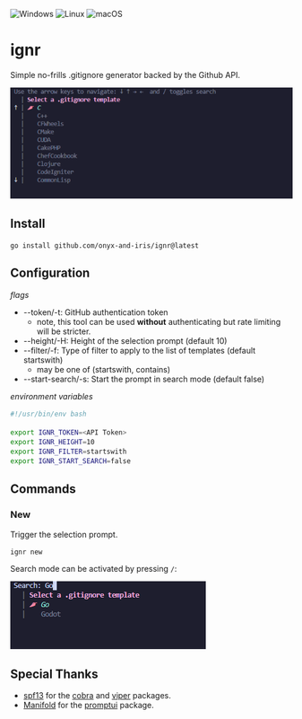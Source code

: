 ![Windows](https://img.shields.io/badge/Windows-0078D6?style=for-the-badge&logo=windows&logoColor=white)
![Linux](https://img.shields.io/badge/Linux-FCC624?style=for-the-badge&logo=linux&logoColor=black)
![macOS](https://img.shields.io/badge/mac%20os-000000?style=for-the-badge&logo=macos&logoColor=F0F0F0)

# ignr

Simple no-frills .gitignore generator backed by the Github API.

![Selection Prompt](./img/selectionprompt.png)

## Install

```console
go install github.com/onyx-and-iris/ignr@latest
```

## Configuration

*flags*

-   --token/-t: GitHub authentication token
    -   note, this tool can be used **without** authenticating but rate limiting will be stricter.
-   --height/-H: Height of the selection prompt (default 10)
-   --filter/-f: Type of filter to apply to the list of templates (default startswith)
    -   may be one of (startswith, contains)
-   --start-search/-s: Start the prompt in search mode (default false)

*environment variables*

```bash
#!/usr/bin/env bash

export IGNR_TOKEN=<API Token>
export IGNR_HEIGHT=10
export IGNR_FILTER=startswith
export IGNR_START_SEARCH=false
```

## Commands

### New

Trigger the selection prompt.

```console
ignr new
```

Search mode can be activated by pressing `/`:

![Prompt Filter](./img/promptfilter.png)

## Special Thanks

-   [spf13](https://github.com/spf13) for the [cobra](https://github.com/spf13/cobra) and [viper](https://github.com/spf13/viper) packages.
-   [Manifold](https://github.com/manifoldco) for the [promptui](https://github.com/manifoldco/promptui) package.
